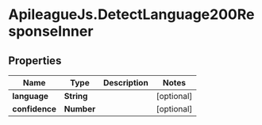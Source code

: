 # ApileagueJs.DetectLanguage200ResponseInner

## Properties

Name | Type | Description | Notes
------------ | ------------- | ------------- | -------------
**language** | **String** |  | [optional] 
**confidence** | **Number** |  | [optional] 


